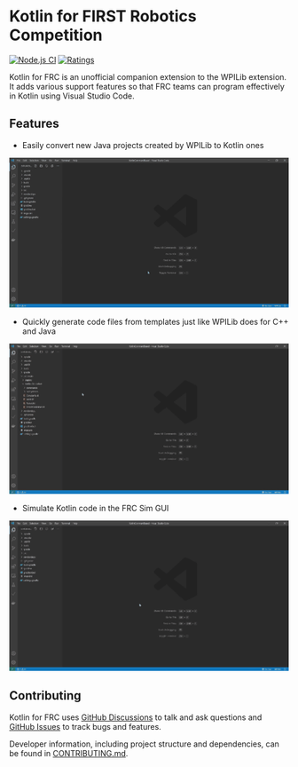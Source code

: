 # Kotlin for FIRST Robotics Competition

[![Node.js CI](https://github.com/BrenekH/kotlin-for-frc/workflows/Node.js%20CI/badge.svg?branch=master&event=push)](https://github.com/BrenekH/kotlin-for-frc/actions)
[![Ratings](https://vsmarketplacebadge.apphb.com/rating/brenek.kotlin-for-frc.svg)](https://marketplace.visualstudio.com/items?itemName=brenek.kotlin-for-frc)

Kotlin for FRC is an unofficial companion extension to the WPILib extension. It adds various support features so that FRC teams can program effectively in Kotlin using Visual Studio Code.

## Features

- Easily convert new Java projects created by WPILib to Kotlin ones

![Convert Demo](https://raw.githubusercontent.com/BrenekH/kotlin-for-frc/master/images/convertDemo.gif)

- Quickly generate code files from templates just like WPILib does for C++ and Java

![New Command Demo](https://raw.githubusercontent.com/BrenekH/kotlin-for-frc/master/images/newCommandDemo.gif)

- Simulate Kotlin code in the FRC Sim GUI

![Simulate Kotlin Code Demo](https://raw.githubusercontent.com/BrenekH/kotlin-for-frc/master/images/simulateDemo.gif)

## Contributing

Kotlin for FRC uses [GitHub Discussions](https://github.com/BrenekH/kotlin-for-frc/discussions) to talk and ask questions and [GitHub Issues](https://github.com/BrenekH/kotlin-for-frc/issues) to track bugs and features.

Developer information, including project structure and dependencies, can be found in [CONTRIBUTING.md](https://github.com/BrenekH/kotlin-for-frc/blob/master/CONTRIBUTING.md).
